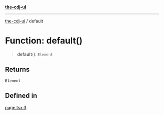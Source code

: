 [**the-cdj-ui**](../README.md)

***

[the-cdj-ui](../README.md) / default

# Function: default()

> **default**(): `Element`

## Returns

`Element`

## Defined in

[page.tsx:3](https://github.com/cognovi-ai/the-cdj-ui/blob/f14a7988233c53e0e9548b24100689463d5a0572/src/app/page.tsx#L3)
